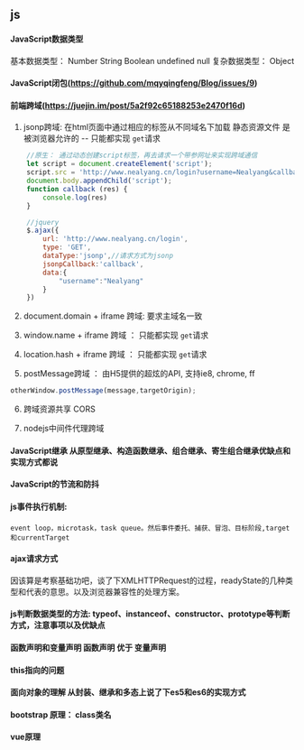 ﻿## js

#### JavaScript数据类型
基本数据类型： Number String Boolean undefined null 
复杂数据类型： Object

#### JavaScript闭包(https://github.com/mqyqingfeng/Blog/issues/9)

#### 前端跨域(https://juejin.im/post/5a2f92c65188253e2470f16d)
1. jsonp跨域: 在html页面中通过相应的标签从不同域名下加载 静态资源文件 是被浏览器允许的 -- 只能都实现 `get`请求 
```js
    //原生： 通过动态创建script标签，再去请求一个带参网址来实现跨域通信
    let script = document.createElement('script');
    script.src = 'http://www.nealyang.cn/login?username=Nealyang&callback=callback';
    document.body.appendChild('script');
    function callback (res) {
        console.log(res)
    }

    //jquery
    $.ajax({
        url: 'http://www.nealyang.cn/login',
        type: 'GET',
        dataType:'jsonp',//请求方式为jsonp
        jsonpCallback:'callback',
        data:{
            "username":"Nealyang"
        }
    })
```
2. document.domain + iframe 跨域: 要求主域名一致

3. window.name + iframe 跨域 ： 只能都实现 `get`请求 

4. location.hash + iframe 跨域 ： 只能都实现 `get`请求 

5. postMessage跨域 ： 由H5提供的超炫的API, 支持ie8, chrome, ff
```js
otherWindow.postMessage(message,targetOrigin);
```
6. 跨域资源共享 CORS

7. nodejs中间件代理跨域

#### JavaScript继承 从原型继承、构造函数继承、组合继承、寄生组合继承优缺点和实现方式都说

#### JavaScript的节流和防抖

#### js事件执行机制: 
	event loop，microtask，task queue。然后事件委托、捕获、冒泡、目标阶段,target和currentTarget

#### ajax请求方式
因该算是考察基础功吧，谈了下XMLHTTPRequest的过程，readyState的几种类型和代表的意思。以及浏览器兼容性的处理方案。

#### js判断数据类型的方法: typeof、instanceof、constructor、prototype等判断方式，注意事项以及优缺点

#### 函数声明和变量声明  函数声明 优于 变量声明

#### this指向的问题

#### 面向对象的理解 从封装、继承和多态上说了下es5和es6的实现方式

#### bootstrap 原理： class类名

#### vue原理

